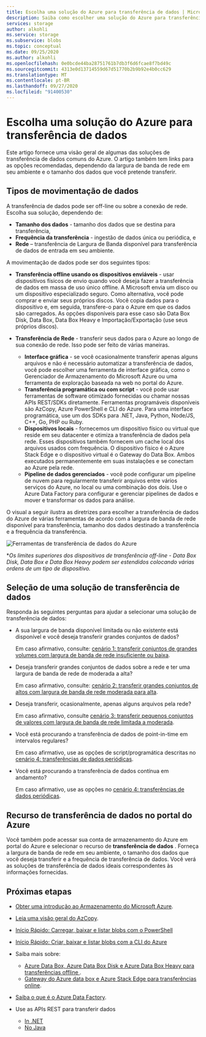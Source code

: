 ```yaml
---
title: Escolha uma solução do Azure para transferência de dados | Microsoft Docs
description: Saiba como escolher uma solução do Azure para transferência de dados com base em tamanhos de dados e largura de banda de rede disponível em seu ambiente.
services: storage
author: alkohli
ms.service: storage
ms.subservice: blobs
ms.topic: conceptual
ms.date: 09/25/2020
ms.author: alkohli
ms.openlocfilehash: 0e0bcde44ba28751761b7db3f6d6fcae8f7bd49c
ms.sourcegitcommit: 4313e0d13714559d67d51770b2b9b92e4b0cc629
ms.translationtype: MT
ms.contentlocale: pt-BR
ms.lasthandoff: 09/27/2020
ms.locfileid: "91400530"
---
```

# <a name="choose-an-azure-solution-for-data-transfer"></a>Escolha uma solução do Azure para transferência de dados

Este artigo fornece uma visão geral de algumas das soluções de transferência de dados comuns do Azure. O artigo também tem links para as opções recomendadas, dependendo da largura de banda de rede em seu ambiente e o tamanho dos dados que você pretende transferir.

## <a name="types-of-data-movement"></a>Tipos de movimentação de dados

A transferência de dados pode ser off-line ou sobre a conexão de rede. Escolha sua solução, dependendo de:

- **Tamanho dos dados** - tamanho dos dados que se destina para transferência,
- **Frequência da transferência** - ingestão de dados única ou periódica, e
- **Rede** – transferência de Largura de Banda disponível para transferência de dados de entrada em seu ambiente.

A movimentação de dados pode ser dos seguintes tipos:

- **Transferência offline usando os dispositivos enviáveis** - usar dispositivos físicos de envio quando você deseja fazer a transferência de dados em massa de uso único offline. A Microsoft envia um disco ou um dispositivo especializado seguro. Como alternativa, você pode comprar e enviar seus próprios discos. Você copia dados para o dispositivo e, em seguida, transfere-o para o Azure em que os dados são carregados.  As opções disponíveis para esse caso são Data Box Disk, Data Box, Data Box Heavy e Importação/Exportação (use seus próprios discos).

- **Transferência de Rede** - transferir seus dados para o Azure ao longo de sua conexão de rede. Isso pode ser feito de várias maneiras.

    - **Interface gráfica** - se você ocasionalmente transferir apenas alguns arquivos e não é necessário automatizar a transferência de dados, você pode escolher uma ferramenta de interface gráfica, como o Gerenciador de Armazenamento do Microsoft Azure ou uma ferramenta de exploração baseada na web no portal do Azure.
    - **Transferência programática ou com script** - você pode usar ferramentas de software otimizado fornecidas ou chamar nossas APIs REST/SDKs diretamente. Ferramentas programáveis disponíveis são AzCopy, Azure PowerShell e CLI do Azure. Para uma interface programática, use um dos SDKs para .NET, Java, Python, Node/JS, C++, Go, PHP ou Ruby.
    - **Dispositivos locais** - fornecemos um dispositivo físico ou virtual que reside em seu datacenter e otimiza a transferência de dados pela rede. Esses dispositivos também fornecem um cache local dos arquivos usados com frequência. O dispositivo físico é o Azure Stack Edge e o dispositivo virtual é o Gateway do Data Box. Ambos executados permanentemente em suas instalações e se conectam ao Azure pela rede.
    - **Pipeline de dados gerenciados** - você pode configurar um pipeline de nuvem para regularmente transferir arquivos entre vários serviços do Azure, no local ou uma combinação dos dois. Use o Azure Data Factory para configurar e gerenciar pipelines de dados e mover e transformar os dados para análise.

O visual a seguir ilustra as diretrizes para escolher a transferência de dados do Azure de várias ferramentas de acordo com a largura de banda de rede disponível para transferência, tamanho dos dados destinado a transferência e a frequência da transferência.

![Ferramentas de transferência de dados do Azure](media/storage-choose-data-transfer-solution/azure-data-transfer-options-3.png)

**Os limites superiores dos dispositivos de transferência off-line - Data Box Disk, Data Box e Data Box Heavy podem ser estendidos colocando várias ordens de um tipo de dispositivo.*

## <a name="selecting-a-data-transfer-solution"></a>Seleção de uma solução de transferência de dados

Responda às seguintes perguntas para ajudar a selecionar uma solução de transferência de dados:

- A sua largura de banda disponível limitada ou não existente está disponível e você deseja transferir grandes conjuntos de dados?
  
    Em caso afirmativo, consulte: [cenário 1: transferir conjuntos de grandes volumes com largura de banda de rede insuficiente ou baixa](storage-solution-large-dataset-low-network.md).
- Deseja transferir grandes conjuntos de dados sobre a rede e ter uma largura de banda de rede de moderada a alta?

    Em caso afirmativo, consulte: [cenário 2: transferir grandes conjuntos de altos com largura de banda de rede moderada para alta](storage-solution-large-dataset-moderate-high-network.md).
- Deseja transferir, ocasionalmente, apenas alguns arquivos pela rede?

    Em caso afirmativo, consulte [cenário 3: transferir pequenos conjuntos de valores com largura de banda de rede limitada a moderada](storage-solution-small-dataset-low-moderate-network.md).
- Você está procurando a transferência de dados de point-in-time em intervalos regulares?

    Em caso afirmativo, use as opções de script/programática descritas no [cenário 4: transferências de dados periódicas](storage-solution-periodic-data-transfer.md).
- Você está procurando a transferência de dados contínua em andamento?

    Em caso afirmativo, use as opções no [cenário 4: transferências de dados periódicas](storage-solution-periodic-data-transfer.md).

## <a name="data-transfer-feature-in-azure-portal"></a>Recurso de transferência de dados no portal do Azure

Você também pode acessar sua conta de armazenamento do Azure em portal do Azure e selecionar o recurso de **transferência de dados** . Forneça a largura de banda de rede em seu ambiente, o tamanho dos dados que você deseja transferir e a frequência de transferência de dados. Você verá as soluções de transferência de dados ideais correspondentes às informações fornecidas. 

## <a name="next-steps"></a>Próximas etapas

- [Obter uma introdução ao Armazenamento do Microsoft Azure](https://azure.microsoft.com/resources/videos/introduction-to-microsoft-azure-storage-explorer/).
- [Leia uma visão geral do AzCopy](https://docs.microsoft.com/azure/storage/common/storage-use-azcopy-v10).
- [Início Rápido: Carregar, baixar e listar blobs com o PowerShell](../blobs/storage-quickstart-blobs-powershell.md)
- [Início Rápido: Criar, baixar e listar blobs com a CLI do Azure](../blobs/storage-quickstart-blobs-cli.md)
- Saiba mais sobre:

    - [Azure Data Box, Azure Data Box Disk e Azure Data Box Heavy para transferências offline ](https://docs.microsoft.com/azure/databox/).
    - [Gateway do Azure data box e Azure Stack Edge para transferências online](https://docs.microsoft.com/azure/databox-online/).
- [Saiba o que é o Azure Data Factory](https://docs.microsoft.com/azure/data-factory/copy-activity-overview).
- Use as APIs REST para transferir dados

    - [In .NET](https://docs.microsoft.com/dotnet/api/overview/azure/storage)
    - [No Java](https://docs.microsoft.com/java/api/overview/azure/storage)
